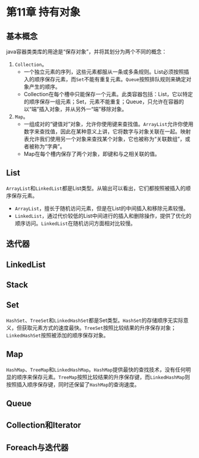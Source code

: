 # 第11章 持有对象

## 基本概念

java容器类类库的用途是“保存对象”，并将其划分为两个不同的概念：

1. `Collection`。
   - 一个独立元素的序列，这些元素都服从一条或多条规则。List必须按照插入的顺序保存元素，而`Set`不能有重复元素。`Queue`按照排队规则来确定对象产生的顺序。
   - Collection在每个槽中只能保存一个元素。此类容器包括：List，它以特定的顺序保存一组元素；Set，元素不能重复；Queue，只允许在容器的以“端”插入对象，并从另外一“端”移除对象。
2. `Map`。
   - 一组成对的“键值对”对象，允许你使用键来查找值。`ArrayList`允许你使用数字来查找值，因此在某种意义上讲，它将数字与对象关联在一起。映射表允许我们使用另一个对象来查找某个对象，它也被称为“关联数组”，或者被称为“字典”。
   - Map在每个槽内保存了两个对象，即键和与之相关联的值。

## List

`ArrayList`和`LinkedList`都是List类型。从输出可以看出，它们都按照被插入的顺序保存元素。

- `ArrayList`，擅长于随机访问元素，但是在List的中间插入和移除元素较慢。
- `LinkedList`，通过代价较低的List中间进行的插入和删除操作，提供了优化的顺序访问。`LinkedList`在随机访问方面相对比较慢。

## 迭代器



## LinkedList

## Stack

## Set

`HashSet`、`TreeSet`和`LinkedHashSet`都是Set类型。`HashSet`的存储顺序无实际意义，但获取元素方式的速度最快。`TreeSet`按照比较结果的升序保存对象；`LinkedHashSet`按照被添加的顺序保存对象。

## Map

`HashMap`、`TreeMap`和`LinkedHashMap`。`HashMap`提供最快的查找技术，没有任何明显的顺序来保存元素。`TreeMap`按照比较结果的升序保存键，而`LinkedHashMap`则按照插入顺序保存键，同时还保留了`HashMap`的查询速度。

## Queue

## Collection和Iterator

## Foreach与迭代器
